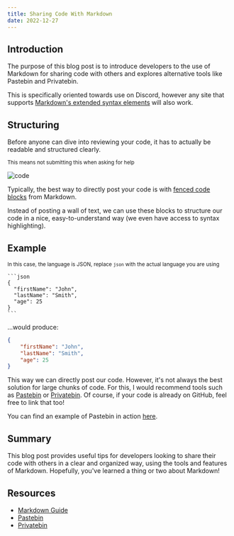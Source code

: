 ```yaml
---
title: Sharing Code With Markdown
date: 2022-12-27
---
```


## Introduction

The purpose of this blog post is to introduce developers to the use of Markdown for sharing code with others and explores alternative tools like Pastebin and Privatebin.

This is specifically oriented towards use on Discord, however any site that supports [Markdown's extended syntax elements](https://www.markdownguide.org/extended-syntax/) will also work.

## Structuring

Before anyone can dive into reviewing your code, it has to actually be readable and structured clearly.

<small>This means not submitting this when asking for help</small>

![code](https://ak.picdn.net/shutterstock/videos/24896750/thumb/12.jpg?ip=x480)

Typically, the best way to directly post your code is with [fenced code blocks](https://www.markdownguide.org/extended-syntax/#fenced-code-blocks) from Markdown.

Instead of posting a wall of text, we can use these blocks to structure our code in a nice, easy-to-understand way (we even have access to syntax highlighting).

## Example

<small>In this case, the language is JSON, replace `json` with the actual language you are using</small>

````
```json
{
  "firstName": "John",
  "lastName": "Smith",
  "age": 25
}
```
````

...would produce:

```json
{
	"firstName": "John",
	"lastName": "Smith",
	"age": 25
}
```

This way we can directly post our code. However, it's not always the best solution for large chunks of code. For this, I would recommend tools such as [Pastebin](https://pastebin.com/) or [Privatebin](https://privatebin.net/). Of course, if your code is already on GitHub, feel free to link that too!

You can find an example of Pastebin in action [here](https://pastebin.com/qzBQxvwb).

## Summary

This blog post provides useful tips for developers looking to share their code with others in a clear and organized way, using the tools and features of Markdown. Hopefully, you've learned a thing or two about Markdown!

## Resources

- [Markdown Guide](https://www.markdownguide.org/extended-syntax/)
- [Pastebin](https://pastebin.com/)
- [Privatebin](https://privatebin.net/)
